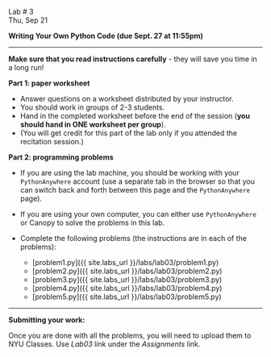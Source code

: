 <div class="recitation">



<div class="column_date">
<p markdown="block">

Lab # 3 <br> 
Thu, Sep 21 

</p>
</div>



<div class="column_recitation" >
<p markdown="block">

__Writing Your Own Python Code (due Sept. 27 at 11:55pm)__

---

__Make sure that you read instructions carefully__ - they will save you
time in a long run! 

__Part 1: paper worksheet__
- Answer questions on a worksheet distributed by your instructor.
- You should work in groups of 2-3 students. 
- Hand in the completed worksheet before the end of the session 
(__you should hand in ONE worksheet per group__). 
- (You will get credit for this part of the lab only if you attended the recitation session.)

__Part 2: programming problems__ 

- If you are using the lab machine, you should be working with 
your `PythonAnywhere` account (use a separate tab in the browser so
that you can switch back and forth between this page and the `PythonAnywhere` 
page). 
- If you are using your own computer, you can either use `PythonAnywhere` or 
Canopy to solve the problems in this lab. 

- Complete the following problems (the instructions are in each of the problems): 
    - [problem1.py]({{ site.labs_url }}/labs/lab03/problem1.py)
    - [problem2.py]({{ site.labs_url }}/labs/lab03/problem2.py)
    - [problem3.py]({{ site.labs_url }}/labs/lab03/problem3.py)
    - [problem4.py]({{ site.labs_url }}/labs/lab03/problem4.py)
    - [problem5.py]({{ site.labs_url }}/labs/lab03/problem5.py)


--- 

__Submitting your work:__

Once you are done with all the problems, you will need to upload them to 
NYU Classes. Use _Lab03_ link under the _Assignments_ link. 

</p>
</div>



</div>
